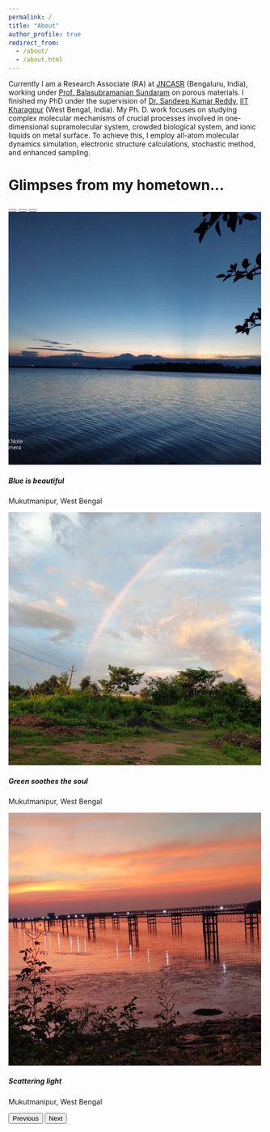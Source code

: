 ```yaml
---
permalink: /
title: "About"
author_profile: true
redirect_from: 
  - /about/
  - /about.html
---
```


Currently  I am a Research Associate (RA) at [JNCASR](https://www.jncasr.ac.in/home) (Bengaluru, India), working under [Prof. Balasubramanian Sundaram](https://www.jncasr.ac.in/faculty/bala) on porous materials. I finished my PhD under the supervision of [Dr. Sandeep Kumar Reddy](https://sites.google.com/view/skreddy/), [IIT Kharagpur](https://www.iitkgp.ac.in/) (West Bengal, India). My Ph. D. work focuses on studying complex molecular mechanisms of crucial processes involved in one-dimensional supramolecular system, crowded biological system, and ionic liquids on metal surface. To achieve this, I employ all-atom molecular dynamics simulation, electronic structure calculations, stochastic method, and enhanced sampling.

Glimpses from my hometown...
======

<div id="carouselExample" class="carousel slide" data-bs-ride="carousel">
  <!-- Indicators -->
  <div class="carousel-indicators">
    <button type="button" data-bs-target="#carouselExample" data-bs-slide-to="0" class="active" aria-current="true" aria-label="Slide 1"></button>
    <button type="button" data-bs-target="#carouselExample" data-bs-slide-to="1" aria-label="Slide 2"></button>
    <button type="button" data-bs-target="#carouselExample" data-bs-slide-to="2" aria-label="Slide 3"></button>
  </div>

  <!-- Images for the Carousel -->
  <div class="carousel-inner">
    <div class="carousel-item active">
      <img src="/images/IMG_20250109_153007_451.jpg" class="d-block w-100" alt="Slide 1" style="height: 500px; object-fit: cover;">
      <div class="carousel-caption d-none d-md-block">
        <h5>Blue is beautiful</h5>
        <p>Mukutmanipur, West Bengal</p>
      </div>
    </div>
    <div class="carousel-item">
      <img src="/images/IMG_20250109_153012_804.jpg" class="d-block w-100" alt="Slide 2" style="height: 500px; object-fit: cover;">
      <div class="carousel-caption d-none d-md-block">
        <h5>Green soothes the soul</h5>
        <p>Mukutmanipur, West Bengal</p>
      </div>
    </div>
    <div class="carousel-item">
      <img src="/images/IMG_20250109_153016_588.jpg" class="d-block w-100" alt="Slide 3" style="height: 500px; object-fit: cover;">
      <div class="carousel-caption d-none d-md-block">
        <h5>Scattering light</h5>
        <p>Mukutmanipur, West Bengal</p>
      </div>
    </div>
  </div>

  <!-- Controls -->
  <button class="carousel-control-prev" type="button" data-bs-target="#carouselExample" data-bs-slide="prev">
    <span class="carousel-control-prev-icon" aria-hidden="true"></span>
    <span class="visually-hidden">Previous</span>
  </button>
  <button class="carousel-control-next" type="button" data-bs-target="#carouselExample" data-bs-slide="next">
    <span class="carousel-control-next-icon" aria-hidden="true"></span>
    <span class="visually-hidden">Next</span>
  </button>
</div>
